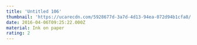 ```yaml
---
title: 'Untitled 106'
thumbnail: 'https://ucarecdn.com/5928677d-3a7d-4d13-94ea-072d94b1cfa8/'
date: 2016-04-06T09:25:22.000Z
material: Ink on paper
rating: 2
---
```

